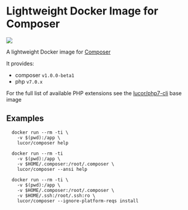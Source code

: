 # Lightweight Docker Image for Composer

[![](https://badge.imagelayers.io/lucor/composer:latest.svg)](https://imagelayers.io/?images=lucor/composer:latest 'Get your own badge on imagelayers.io')

A lightweight Docker image for [Composer](https://getcomposer.org/)

It provides:

  - composer `v1.0.0-beta1`
  - php `v7.0.x`

For the full list of available PHP extensions see the [lucor/php7-cli](https://hub.docker.com/r/lucor/php7-cli/) base image 

## Examples

```
  docker run --rm -ti \
    -v $(pwd):/app \
    lucor/composer help
```
```
  docker run --rm -ti 
    -v $(pwd):/app \
    -v $HOME/.composer:/root/.composer \
    lucor/composer --ansi help
```
```
  docker run --rm -ti \
    -v $(pwd):/app \
    -v $HOME/.composer:/root/.composer \
    -v $HOME/.ssh:/root/.ssh:ro \
    lucor/composer --ignore-platform-reqs install
```

